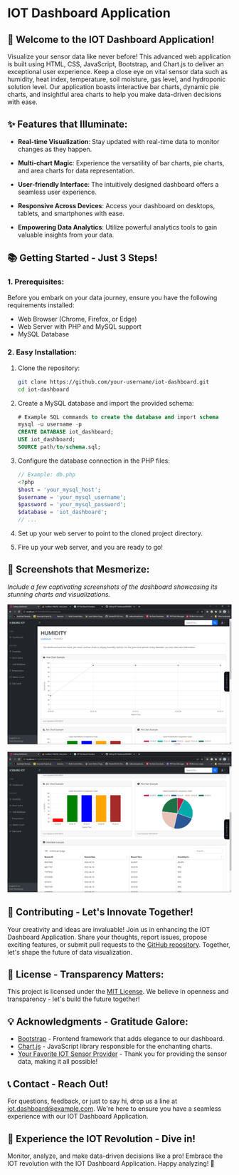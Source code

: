 # IOT Dashboard Application

## 🚀 Welcome to the IOT Dashboard Application!

Visualize your sensor data like never before! This advanced web application is built using HTML, CSS, JavaScript, Bootstrap, and Chart.js to deliver an exceptional user experience. Keep a close eye on vital sensor data such as humidity, heat index, temperature, soil moisture, gas level, and hydroponic solution level. Our application boasts interactive bar charts, dynamic pie charts, and insightful area charts to help you make data-driven decisions with ease.

## ✨ Features that Illuminate:

- **Real-time Visualization**: Stay updated with real-time data to monitor changes as they happen.

- **Multi-chart Magic**: Experience the versatility of bar charts, pie charts, and area charts for data representation.

- **User-friendly Interface**: The intuitively designed dashboard offers a seamless user experience.

- **Responsive Across Devices**: Access your dashboard on desktops, tablets, and smartphones with ease.

- **Empowering Data Analytics**: Utilize powerful analytics tools to gain valuable insights from your data.

## 📚 Getting Started - Just 3 Steps!

### 1. Prerequisites:

Before you embark on your data journey, ensure you have the following requirements installed:

- Web Browser (Chrome, Firefox, or Edge)
- Web Server with PHP and MySQL support
- MySQL Database

### 2. Easy Installation:

1. Clone the repository:

   ```bash
   git clone https://github.com/your-username/iot-dashboard.git
   cd iot-dashboard
   ```

2. Create a MySQL database and import the provided schema:

   ```sql
   # Example SQL commands to create the database and import schema
   mysql -u username -p
   CREATE DATABASE iot_dashboard;
   USE iot_dashboard;
   SOURCE path/to/schema.sql;
   ```

3. Configure the database connection in the PHP files:

   ```php
   // Example: db.php
   <?php
   $host = 'your_mysql_host';
   $username = 'your_mysql_username';
   $password = 'your_mysql_password';
   $database = 'iot_dashboard';
   // ...
   ```

4. Set up your web server to point to the cloned project directory.

5. Fire up your web server, and you are ready to go!

## 🌟 Screenshots that Mesmerize:

_Include a few captivating screenshots of the dashboard showcasing its stunning charts and visualizations._

![application-screen](https://github.com/Deshan555/IOT-Dashboard/blob/master/app/Screenshot_36.png)

![application-screen](https://github.com/Deshan555/IOT-Dashboard/blob/master/app/Screenshot_37.png)
## 🙌 Contributing - Let's Innovate Together!

Your creativity and ideas are invaluable! Join us in enhancing the IOT Dashboard Application. Share your thoughts, report issues, propose exciting features, or submit pull requests to the [GitHub repository](https://github.com/your-username/iot-dashboard). Together, let's shape the future of data visualization.

## 📜 License - Transparency Matters:

This project is licensed under the [MIT License](LICENSE). We believe in openness and transparency - let's build the future together!

## 💡 Acknowledgments - Gratitude Galore:

- [Bootstrap](https://getbootstrap.com/) - Frontend framework that adds elegance to our dashboard.
- [Chart.js](https://www.chartjs.org/) - JavaScript library responsible for the enchanting charts.
- [Your Favorite IOT Sensor Provider](https://www.your-sensor-provider.com/) - Thank you for providing the sensor data, making it all possible!

## 📞 Contact - Reach Out!

For questions, feedback, or just to say hi, drop us a line at iot.dashboard@example.com. We're here to ensure you have a seamless experience with our IOT Dashboard Application.

## 🎉 Experience the IOT Revolution - Dive in!

Monitor, analyze, and make data-driven decisions like a pro! Embrace the IOT revolution with the IOT Dashboard Application. Happy analyzing! 🌈
